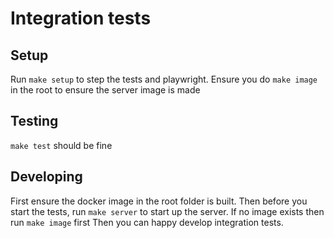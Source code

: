 # Integration tests

## Setup

Run `make setup` to step the tests and playwright. Ensure you do `make image` in the root to ensure the server image is made

## Testing

`make test` should be fine

## Developing

First ensure the docker image in the root folder is built.
Then before you start the tests, run `make server` to start up the server.
If no image exists then run `make image` first
Then you can happy develop integration tests.